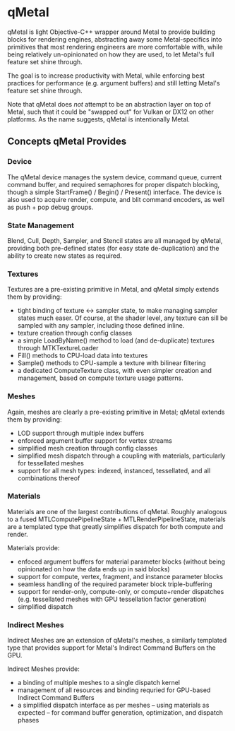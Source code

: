 # qMetal
qMetal is light Objective-C++ wrapper around Metal to provide building blocks for rendering engines, abstracting away some Metal-specifics into primitives that most rendering engineers are more comfortable with, while being relatively un-opinionated on how they are used, to let Metal's full feature set shine through.

The goal is to increase productivity with Metal, while enforcing best practices for performance (e.g. argument buffers) and still letting Metal's feature set shine through.

Note that qMetal does *not* attempt to be an abstraction layer on top of Metal, such that it could be "swapped out" for Vulkan or DX12 on other platforms. As the name suggests, qMetal is intentionally Metal.

## Concepts qMetal Provides

### Device

The qMetal device manages the system device, command queue, current command buffer, and required semaphores for proper dispatch blocking, though a simple StartFrame() / Begin() / Present() interface. The device is also used to acquire render, compute, and blit command encoders, as well as push + pop debug groups. 

### State Management

Blend, Cull, Depth, Sampler, and Stencil states are all managed by qMetal, providing both pre-defined states (for easy state de-duplication) and the ability to create new states as required.

### Textures

Textures are a pre-existing primitive in Metal, and qMetal simply extends them by providing:
- tight binding of texture <-> sampler state, to make managing sampler states much easer. Of course, at the shader level, any texture can sill be sampled with any sampler, including those defined inline.
- texture creation through config classes
- a simple LoadByName() method to load (and de-duplicate) textures through MTKTextureLoader
- Fill() methods to CPU-load data into textures
- Sample() methods to CPU-sample a texture with bilinear filtering
- a dedicated ComputeTexture class, with even simpler creation and management, based on compute texture usage patterns.

### Meshes

Again, meshes are clearly a pre-existing primitive in Metal; qMetal extends them by providing:
- LOD support through multiple index buffers
- enforced argument buffer support for vertex streams
- simplified mesh creation through config classes
- simplified mesh dispatch through a coupling with materials, particularly for tessellated meshes
- support for all mesh types: indexed, instanced, tessellated, and all combinations thereof

### Materials

Materials are one of the largest contributions of qMetal. Roughly analogous to a fused MTLComputePipelineState + MTLRenderPipelineState, materials are a templated type that greatly simplifies dispatch for both compute and render. 

Materials provide:
- enfoced argument buffers for material parameter blocks (without being opinionated on how the data ends up in said blocks)
- support for compute, vertex, fragment, and instance parameter blocks
- seamless handling of the required parameter block triple-buffering
- support for render-only, compute-only, or compute+render dispatches (e.g. tessellated meshes with GPU tessellation factor generation)
- simplified dispatch

### Indirect Meshes

Indirect Meshes are an extension of qMetal's meshes, a similarly templated type that provides support for Metal's Indirect Command Buffers on the GPU.

Indirect Meshes provide:
- a binding of multiple meshes to a single dispatch kernel
- management of all resources and binding requried for GPU-based Indirect Command Buffers
- a simplified dispatch interface as per meshes – using materials as expected – for  command buffer generation, optimization, and dispatch phases
